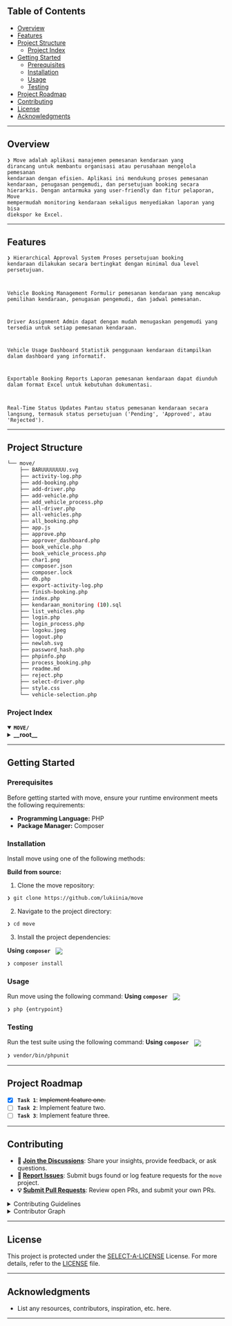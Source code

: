
##  Table of Contents

- [ Overview](#-overview)
- [ Features](#-features)
- [ Project Structure](#-project-structure)
  - [ Project Index](#-project-index)
- [ Getting Started](#-getting-started)
  - [ Prerequisites](#-prerequisites)
  - [ Installation](#-installation)
  - [ Usage](#-usage)
  - [ Testing](#-testing)
- [ Project Roadmap](#-project-roadmap)
- [ Contributing](#-contributing)
- [ License](#-license)
- [ Acknowledgments](#-acknowledgments)

---

##  Overview

<code>❯ Move adalah aplikasi manajemen pemesanan kendaraan yang dirancang untuk membantu organisasi atau perusahaan mengelola pemesanan kendaraan dengan efisien. Aplikasi ini mendukung proses pemesanan kendaraan, penugasan pengemudi, dan persetujuan booking secara hierarkis. Dengan antarmuka yang user-friendly dan fitur pelaporan, Move mempermudah monitoring kendaraan sekaligus menyediakan laporan yang bisa diekspor ke Excel.</code>

---

##  Features

<code>❯ Hierarchical Approval System
Proses persetujuan booking kendaraan dilakukan secara bertingkat dengan minimal dua level persetujuan.

Vehicle Booking Management
Formulir pemesanan kendaraan yang mencakup pemilihan kendaraan, penugasan pengemudi, dan jadwal pemesanan.

Driver Assignment
Admin dapat dengan mudah menugaskan pengemudi yang tersedia untuk setiap pemesanan kendaraan.

Vehicle Usage Dashboard
Statistik penggunaan kendaraan ditampilkan dalam dashboard yang informatif.

Exportable Booking Reports
Laporan pemesanan kendaraan dapat diunduh dalam format Excel untuk kebutuhan dokumentasi.

Real-Time Status Updates
Pantau status pemesanan kendaraan secara langsung, termasuk status persetujuan ('Pending', 'Approved', atau 'Rejected').</code>

---

##  Project Structure

```sh
└── move/
    ├── BARUUUUUUUU.svg
    ├── activity-log.php
    ├── add-booking.php
    ├── add-driver.php
    ├── add-vehicle.php
    ├── add_vehicle_process.php
    ├── all-driver.php
    ├── all-vehicles.php
    ├── all_booking.php
    ├── app.js
    ├── approve.php
    ├── approver_dashboard.php
    ├── book_vehicle.php
    ├── book_vehicle_process.php
    ├── char1.png
    ├── composer.json
    ├── composer.lock
    ├── db.php
    ├── export-activity-log.php
    ├── finish-booking.php
    ├── index.php
    ├── kendaraan_monitoring (10).sql
    ├── list_vehicles.php
    ├── login.php
    ├── login_process.php
    ├── logoku.jpeg
    ├── logout.php
    ├── newloh.svg
    ├── password_hash.php
    ├── phpinfo.php
    ├── process_booking.php
    ├── readme.md
    ├── reject.php
    ├── select-driver.php
    ├── style.css
    └── vehicle-selection.php
```


###  Project Index
<details open>
	<summary><b><code>MOVE/</code></b></summary>
	<details> <!-- __root__ Submodule -->
		<summary><b>__root__</b></summary>
		<blockquote>
			<table>
			<tr>
				<td><b><a href='https://github.com/lukiinia/move/blob/master/app.js'>app.js</a></b></td>
				<td><code>❯ REPLACE-ME</code></td>
			</tr>
			<tr>
				<td><b><a href='https://github.com/lukiinia/move/blob/master/list_vehicles.php'>list_vehicles.php</a></b></td>
				<td><code>❯ REPLACE-ME</code></td>
			</tr>
			<tr>
				<td><b><a href='https://github.com/lukiinia/move/blob/master/style.css'>style.css</a></b></td>
				<td><code>❯ REPLACE-ME</code></td>
			</tr>
			<tr>
				<td><b><a href='https://github.com/lukiinia/move/blob/master/finish-booking.php'>finish-booking.php</a></b></td>
				<td><code>❯ REPLACE-ME</code></td>
			</tr>
			<tr>
				<td><b><a href='https://github.com/lukiinia/move/blob/master/add_vehicle_process.php'>add_vehicle_process.php</a></b></td>
				<td><code>❯ REPLACE-ME</code></td>
			</tr>
			<tr>
				<td><b><a href='https://github.com/lukiinia/move/blob/master/book_vehicle.php'>book_vehicle.php</a></b></td>
				<td><code>❯ REPLACE-ME</code></td>
			</tr>
			<tr>
				<td><b><a href='https://github.com/lukiinia/move/blob/master/reject.php'>reject.php</a></b></td>
				<td><code>❯ REPLACE-ME</code></td>
			</tr>
			<tr>
				<td><b><a href='https://github.com/lukiinia/move/blob/master/book_vehicle_process.php'>book_vehicle_process.php</a></b></td>
				<td><code>❯ REPLACE-ME</code></td>
			</tr>
			<tr>
				<td><b><a href='https://github.com/lukiinia/move/blob/master/db.php'>db.php</a></b></td>
				<td><code>❯ REPLACE-ME</code></td>
			</tr>
			<tr>
				<td><b><a href='https://github.com/lukiinia/move/blob/master/vehicle-selection.php'>vehicle-selection.php</a></b></td>
				<td><code>❯ REPLACE-ME</code></td>
			</tr>
			<tr>
				<td><b><a href='https://github.com/lukiinia/move/blob/master/all-vehicles.php'>all-vehicles.php</a></b></td>
				<td><code>❯ REPLACE-ME</code></td>
			</tr>
			<tr>
				<td><b><a href='https://github.com/lukiinia/move/blob/master/index.php'>index.php</a></b></td>
				<td><code>❯ REPLACE-ME</code></td>
			</tr>
			<tr>
				<td><b><a href='https://github.com/lukiinia/move/blob/master/add-driver.php'>add-driver.php</a></b></td>
				<td><code>❯ REPLACE-ME</code></td>
			</tr>
			<tr>
				<td><b><a href='https://github.com/lukiinia/move/blob/master/composer.json'>composer.json</a></b></td>
				<td><code>❯ REPLACE-ME</code></td>
			</tr>
			<tr>
				<td><b><a href='https://github.com/lukiinia/move/blob/master/add-vehicle.php'>add-vehicle.php</a></b></td>
				<td><code>❯ REPLACE-ME</code></td>
			</tr>
			<tr>
				<td><b><a href='https://github.com/lukiinia/move/blob/master/approve.php'>approve.php</a></b></td>
				<td><code>❯ REPLACE-ME</code></td>
			</tr>
			<tr>
				<td><b><a href='https://github.com/lukiinia/move/blob/master/add-booking.php'>add-booking.php</a></b></td>
				<td><code>❯ REPLACE-ME</code></td>
			</tr>
			<tr>
				<td><b><a href='https://github.com/lukiinia/move/blob/master/all-driver.php'>all-driver.php</a></b></td>
				<td><code>❯ REPLACE-ME</code></td>
			</tr>
			<tr>
				<td><b><a href='https://github.com/lukiinia/move/blob/master/activity-log.php'>activity-log.php</a></b></td>
				<td><code>❯ REPLACE-ME</code></td>
			</tr>
			<tr>
				<td><b><a href='https://github.com/lukiinia/move/blob/master/all_booking.php'>all_booking.php</a></b></td>
				<td><code>❯ REPLACE-ME</code></td>
			</tr>
			<tr>
				<td><b><a href='https://github.com/lukiinia/move/blob/master/kendaraan_monitoring (10).sql'>kendaraan_monitoring (10).sql</a></b></td>
				<td><code>❯ REPLACE-ME</code></td>
			</tr>
			<tr>
				<td><b><a href='https://github.com/lukiinia/move/blob/master/phpinfo.php'>phpinfo.php</a></b></td>
				<td><code>❯ REPLACE-ME</code></td>
			</tr>
			<tr>
				<td><b><a href='https://github.com/lukiinia/move/blob/master/export-activity-log.php'>export-activity-log.php</a></b></td>
				<td><code>❯ REPLACE-ME</code></td>
			</tr>
			<tr>
				<td><b><a href='https://github.com/lukiinia/move/blob/master/login.php'>login.php</a></b></td>
				<td><code>❯ REPLACE-ME</code></td>
			</tr>
			<tr>
				<td><b><a href='https://github.com/lukiinia/move/blob/master/login_process.php'>login_process.php</a></b></td>
				<td><code>❯ REPLACE-ME</code></td>
			</tr>
			<tr>
				<td><b><a href='https://github.com/lukiinia/move/blob/master/logout.php'>logout.php</a></b></td>
				<td><code>❯ REPLACE-ME</code></td>
			</tr>
			<tr>
				<td><b><a href='https://github.com/lukiinia/move/blob/master/approver_dashboard.php'>approver_dashboard.php</a></b></td>
				<td><code>❯ REPLACE-ME</code></td>
			</tr>
			<tr>
				<td><b><a href='https://github.com/lukiinia/move/blob/master/process_booking.php'>process_booking.php</a></b></td>
				<td><code>❯ REPLACE-ME</code></td>
			</tr>
			<tr>
				<td><b><a href='https://github.com/lukiinia/move/blob/master/password_hash.php'>password_hash.php</a></b></td>
				<td><code>❯ REPLACE-ME</code></td>
			</tr>
			<tr>
				<td><b><a href='https://github.com/lukiinia/move/blob/master/select-driver.php'>select-driver.php</a></b></td>
				<td><code>❯ REPLACE-ME</code></td>
			</tr>
			</table>
		</blockquote>
	</details>
</details>

---
##  Getting Started

###  Prerequisites

Before getting started with move, ensure your runtime environment meets the following requirements:

- **Programming Language:** PHP
- **Package Manager:** Composer


###  Installation

Install move using one of the following methods:

**Build from source:**

1. Clone the move repository:
```sh
❯ git clone https://github.com/lukiinia/move
```

2. Navigate to the project directory:
```sh
❯ cd move
```

3. Install the project dependencies:


**Using `composer`** &nbsp; [<img align="center" src="https://img.shields.io/badge/PHP-777BB4.svg?style={badge_style}&logo=php&logoColor=white" />](https://www.php.net/)

```sh
❯ composer install
```




###  Usage
Run move using the following command:
**Using `composer`** &nbsp; [<img align="center" src="https://img.shields.io/badge/PHP-777BB4.svg?style={badge_style}&logo=php&logoColor=white" />](https://www.php.net/)

```sh
❯ php {entrypoint}
```


###  Testing
Run the test suite using the following command:
**Using `composer`** &nbsp; [<img align="center" src="https://img.shields.io/badge/PHP-777BB4.svg?style={badge_style}&logo=php&logoColor=white" />](https://www.php.net/)

```sh
❯ vendor/bin/phpunit
```


---
##  Project Roadmap

- [X] **`Task 1`**: <strike>Implement feature one.</strike>
- [ ] **`Task 2`**: Implement feature two.
- [ ] **`Task 3`**: Implement feature three.

---

##  Contributing

- **💬 [Join the Discussions](https://github.com/lukiinia/move/discussions)**: Share your insights, provide feedback, or ask questions.
- **🐛 [Report Issues](https://github.com/lukiinia/move/issues)**: Submit bugs found or log feature requests for the `move` project.
- **💡 [Submit Pull Requests](https://github.com/lukiinia/move/blob/main/CONTRIBUTING.md)**: Review open PRs, and submit your own PRs.

<details closed>
<summary>Contributing Guidelines</summary>

1. **Fork the Repository**: Start by forking the project repository to your github account.
2. **Clone Locally**: Clone the forked repository to your local machine using a git client.
   ```sh
   git clone https://github.com/lukiinia/move
   ```
3. **Create a New Branch**: Always work on a new branch, giving it a descriptive name.
   ```sh
   git checkout -b new-feature-x
   ```
4. **Make Your Changes**: Develop and test your changes locally.
5. **Commit Your Changes**: Commit with a clear message describing your updates.
   ```sh
   git commit -m 'Implemented new feature x.'
   ```
6. **Push to github**: Push the changes to your forked repository.
   ```sh
   git push origin new-feature-x
   ```
7. **Submit a Pull Request**: Create a PR against the original project repository. Clearly describe the changes and their motivations.
8. **Review**: Once your PR is reviewed and approved, it will be merged into the main branch. Congratulations on your contribution!
</details>

<details closed>
<summary>Contributor Graph</summary>
<br>
<p align="left">
   <a href="https://github.com{/lukiinia/move/}graphs/contributors">
      <img src="https://contrib.rocks/image?repo=lukiinia/move">
   </a>
</p>
</details>

---

##  License

This project is protected under the [SELECT-A-LICENSE](https://choosealicense.com/licenses) License. For more details, refer to the [LICENSE](https://choosealicense.com/licenses/) file.

---

##  Acknowledgments

- List any resources, contributors, inspiration, etc. here.

---
